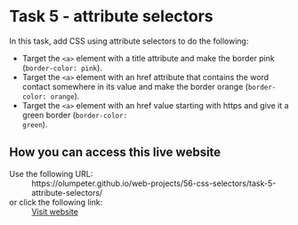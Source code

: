 # Task 5 - attribute selectors

In this task, add CSS using attribute selectors to do the following:
- Target the <code>&lt;a&gt;</code> element with a title attribute and make the border pink (<code>border-color: pink</code>).
- Target the <code>&lt;a&gt;</code> element with an href attribute that contains the word contact somewhere in its value and make the border orange (<code>border-color: orange</code>).
- Target the <code>&lt;a&gt;</code> element with an href value starting with https and give it a green border (<code>border-color: green</code>).

## How you can access this live website

<dl>
  Use the following URL:
  <dd>
    https://olumpeter.github.io/web-projects/56-css-selectors/task-5-attribute-selectors/
  </dd>
  or click the following link:
  <dd>
    <a href="https://olumpeter.github.io/web-projects/56-css-selectors/task-5-attribute-selectors/">Visit website</a>
  </dd>
</dl>
